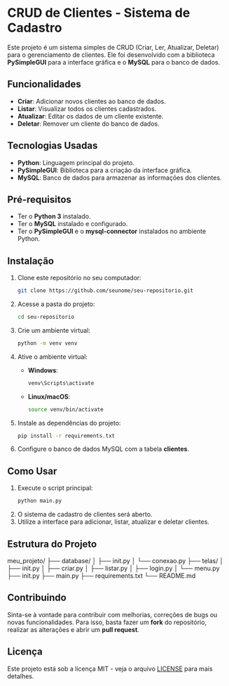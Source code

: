 # CRUD de Clientes - Sistema de Cadastro

Este projeto é um sistema simples de CRUD (Criar, Ler, Atualizar, Deletar) para o gerenciamento de clientes. Ele foi desenvolvido com a biblioteca **PySimpleGUI** para a interface gráfica e o **MySQL** para o banco de dados.

## Funcionalidades

- **Criar**: Adicionar novos clientes ao banco de dados.
- **Listar**: Visualizar todos os clientes cadastrados.
- **Atualizar**: Editar os dados de um cliente existente.
- **Deletar**: Remover um cliente do banco de dados.

## Tecnologias Usadas

- **Python**: Linguagem principal do projeto.
- **PySimpleGUI**: Biblioteca para a criação da interface gráfica.
- **MySQL**: Banco de dados para armazenar as informações dos clientes.

## Pré-requisitos

- Ter o **Python 3** instalado.
- Ter o **MySQL** instalado e configurado.
- Ter o **PySimpleGUI** e o **mysql-connector** instalados no ambiente Python.

## Instalação

1. Clone este repositório no seu computador:
    ```bash
    git clone https://github.com/seunome/seu-repositorio.git
    ```
2. Acesse a pasta do projeto:
    ```bash
    cd seu-repositorio
    ```
3. Crie um ambiente virtual:
    ```bash
    python -m venv venv
    ```
4. Ative o ambiente virtual:
    - **Windows**:
        ```bash
        venv\Scripts\activate
        ```
    - **Linux/macOS**:
        ```bash
        source venv/bin/activate
        ```
5. Instale as dependências do projeto:
    ```bash
    pip install -r requirements.txt
    ```

6. Configure o banco de dados MySQL com a tabela **clientes**.

## Como Usar

1. Execute o script principal:
    ```bash
    python main.py
    ```
2. O sistema de cadastro de clientes será aberto.
3. Utilize a interface para adicionar, listar, atualizar e deletar clientes.

## Estrutura do Projeto

meu_projeto/ ├── database/ │ ├── init.py │ └── conexao.py ├── telas/ │ ├── init.py │ ├── criar.py │ ├── listar.py │ ├── login.py │ └── menu.py ├── init.py ├── main.py ├── requirements.txt └── README.md


## Contribuindo

Sinta-se à vontade para contribuir com melhorias, correções de bugs ou novas funcionalidades. Para isso, basta fazer um **fork** do repositório, realizar as alterações e abrir um **pull request**.

## Licença

Este projeto está sob a licença MIT - veja o arquivo [LICENSE](LICENSE) para mais detalhes.

